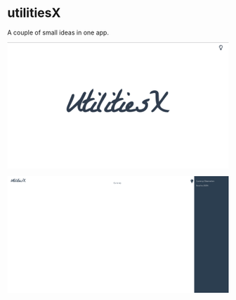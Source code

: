 # utilitiesX
A couple of small ideas in one app.

![App Image](https://github.com/juazsh/utilitiesX/blob/main/dummy_home.png)

![App Image](https://github.com/juazsh/utilitiesX/blob/main/dummy_with_right-menu.png)

